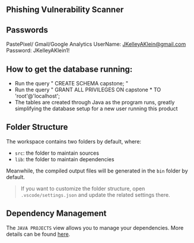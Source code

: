 ## Phishing Vulnerability Scanner

## Passwords
PastePixel/ Gmail/Google Analytics
  UserName: JKelleyAKlein@gmail.com
  Password: JKelleyAKlein1!

## How to get the database running: 
- Run the query " CREATE SCHEMA capstone; " 
- Run the query " GRANT ALL PRIVILEGES ON capstone * TO 'root'@'localhost';
- The tables are created through Java as the program runs, greatly simplifying the database setup for a new user running this product

## Folder Structure

The workspace contains two folders by default, where:

- `src`: the folder to maintain sources
- `lib`: the folder to maintain dependencies

Meanwhile, the compiled output files will be generated in the `bin` folder by default.

> If you want to customize the folder structure, open `.vscode/settings.json` and update the related settings there.

## Dependency Management

The `JAVA PROJECTS` view allows you to manage your dependencies. More details can be found [here](https://github.com/microsoft/vscode-java-dependency#manage-dependencies).
